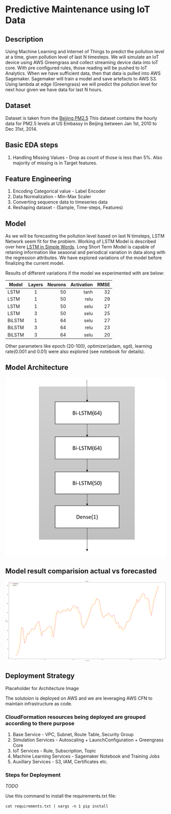 # Predictive Maintenance using IoT Data

## Description
Using Machine Learning and Internet of Things to predict the pollution level at a time, given pollution level of last N timesteps.
We will simulate an IoT device using AWS Greengrass and collect streaming device data into IoT core. With pre configured rules, those reading will be pushed to IoT Analytics.
When we have sufficient data, then that data is pulled into AWS Sagemaker. Sagemaker will train a model and save artefacts to AWS S3.
Using lambda at edge (Greengrass) we will predict the pollution level for next hour given we have data for last N hours. 

## Dataset

Dataset is taken from the [Beijing PM2.5](https://archive.ics.uci.edu/ml/datasets/Beijing+PM2.5+Data)
This dataset contains the hourly data for PM2.5 levels at US Embassy in Beijing between Jan 1st, 2010 to Dec 31st, 2014.

## Basic EDA steps 

1. Handling Missing Values - Drop as count of those is less than 5%. Also majority of missing is in Target features.

## Feature Engineering

1. Encoding Categorical value - Label Encoder
2. Data Normalization - Min-Max Scaler
3. Converting sequence data to timeseries data
4. Reshaping dataset - (Sample, Time-steps, Features)

## Model
As we will be forecasting the pollution level based on last N timsteps, LSTM Network seem fit for the problem. Working of LSTM Model is described over here [LSTM in Simple Words](https://medium.com/the-innovation/lstm-introduction-in-simple-words-fe544a45f1e7). Long Short Term Model is capable of retaning information like seasonal and periodical variation in data along with the regression attributes. We have explored variations of the model before finalizing the current model.

Results of different variations if the model we experimented with are below:

| Model     | Layers  | Neurons |  Activation | RMSE  |
| ----------|:-------:| -------:| -----------:| -----:|
| LSTM      | 1       | 50      |  tanh       |  32   |
| LSTM      | 1       | 50      |  relu       |  29   |
| LSTM      | 1       | 50      |  selu       |  27   |
| LSTM      | 3       | 50      |  selu       |  25   |
| BiLSTM    | 1       | 64      |  selu       |  27   |
| BiLSTM    | 3       | 64      |  relu       |  23   |
| BiLSTM    | 3       | 64      |  selu       |  20   |

Other parameters like epoch (20-100), optimizer(adam, sgd), learning rate(0.001 and 0.01) were also explored (see notebook for details).

## Model Architecture

![Model Architecture](https://github.com/sangeethsajeev/capstone_project/blob/dev/images/NeuralNetworkArch.jpg)

## Model result comparision actual vs forecasted

![Model Forecast Visuals](https://github.com/sangeethsajeev/capstone_project/blob/dev/images/PredictionResults.jpg)

## Deployment Strategy

Placeholder for Architecture Image

The solutoion is deployed on AWS and we are leveraging AWS CFN to maintain infrastructure as code. 

### CloudFormation resources being deployed are grouped according to there purpose

1. Base Service - VPC, Subnet, Route Table, Security Group
2. Simulation Services -  Autoscaling + LaunchConfiguration + Greengrass Core
3. IoT Services -  Rule, Subscription, Topic
4. Machine Learning Services - Sagemaker Notebook and Training Jobs
5. Auxillary Services -  S3, IAM, Certificates etc.

### Steps for Deployment

*TODO*

Use this command to install the requirements.txt file:

``` cat requirements.txt | xargs -n 1 pip install ```

